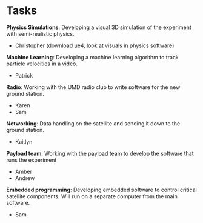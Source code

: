 # Tasks

**Physics Simulations**: Developing a visual 3D simulation of the experiment with semi-realistic physics.
 - Christopher (download ue4, look at visuals in physics software)
 
**Machine Learning**: Developing a machine learning algorithm to track particle velocities in a video.
 - Patrick

**Radio**: Working with the UMD radio club to write software for the new ground station.
 - Karen
 - Sam
 
**Networking**: Data handling on the satellite and sending it down to the ground station.
 - Kaitlyn

**Payload team**: Working with the payload team to develop the software that runs the experiment
 - Amber
 - Andrew

**Embedded programming**: Developing embedded software to control critical satellite components. Will run on a separate computer from the main software.
 - Sam
